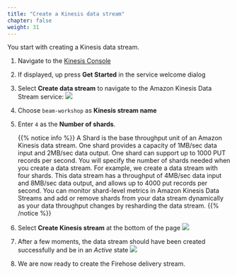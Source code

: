 ```yaml
---
title: "Create a Kinesis data stream"
chapter: false
weight: 31
---
```


You start with creating a Kinesis data stream.

1. Navigate to the [Kinesis Console](https://console.aws.amazon.com/kinesis)

1. If displayed, up press **Get Started** in the service welcome dialog

1. Select **Create data stream** to navigate to the Amazon Kinesis Data Stream service:
   ![](/images/beam-on-kda/kinesis-welcome-create-stream.png)

1. Choose `beam-workshop` as **Kinesis stream name**

1. Enter `4` as the **Number of shards**.

   {{% notice info %}}
   A Shard is the base throughput unit of an Amazon Kinesis data stream. One shard provides a capacity of 1MB/sec data input and 2MB/sec data output. One shard can support up to 1000 PUT records per second. You will specify the number of shards needed when you create a data stream. For example, we create a data stream with four shards. This data stream has a throughput of 4MB/sec data input and 8MB/sec data output, and allows up to 4000 put records per second. You can monitor shard-level metrics in Amazon Kinesis Data Streams and add or remove shards from your data stream dynamically as your data throughput changes by resharding the data stream.
   {{% /notice %}}

1. Select **Create Kinesis stream** at the bottom of the page
   ![](/images/beam-on-kda/kds-create-stream.png)

1. After a few moments, the data stream should have been created successfully and be in an _Active_ state
   ![](/images/beam-on-kda/kds-create-stream-active.png)

1. We are now ready to create the Firehose delivery stream.
